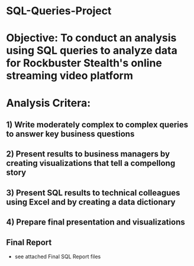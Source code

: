 # SQL-Queries-Project
# Objective: To conduct an analysis using SQL queries to analyze data for Rockbuster Stealth's online streaming video platform
# Analysis Critera:
## 1) Write moderately complex to complex queries to answer key business questions
## 2) Present results to business managers by creating visualizations that tell a compellong story
## 3) Present SQL results to technical colleagues using Excel and by creating a data dictionary
## 4) Prepare final presentation and visualizations
## Final Report
* see attached Final SQL Report files
